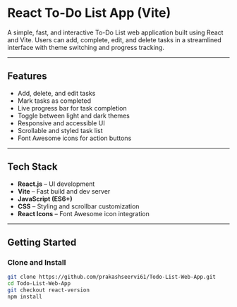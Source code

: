 # React To-Do List App (Vite)

A simple, fast, and interactive To-Do List web application built using React and Vite. Users can add, complete, edit, and delete tasks in a streamlined interface with theme switching and progress tracking.

---

## Features

- Add, delete, and edit tasks
- Mark tasks as completed
- Live progress bar for task completion
- Toggle between light and dark themes
- Responsive and accessible UI
- Scrollable and styled task list
- Font Awesome icons for action buttons

---

## Tech Stack

- **React.js** – UI development
- **Vite** – Fast build and dev server
- **JavaScript (ES6+)**
- **CSS** – Styling and scrollbar customization
- **React Icons** – Font Awesome icon integration

---

## Getting Started

### Clone and Install

```bash
git clone https://github.com/prakashseervi61/Todo-List-Web-App.git
cd Todo-List-Web-App
git checkout react-version
npm install
